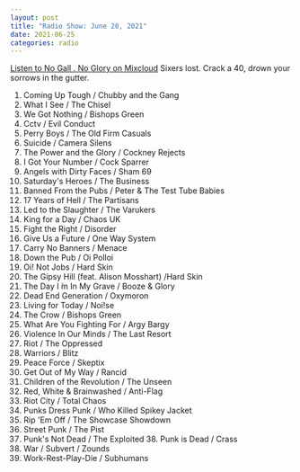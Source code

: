 ```yaml
---
layout: post
title: "Radio Show: June 20, 2021"
date: 2021-06-25
categories: radio
---
```


[Listen to No Gall . No Glory on Mixcloud](https://www.mixcloud.com/jimshreds/june-20-2021-no-gall-no-glory-wkdu-917fm-philadelphia/) Sixers lost. Crack a 40, drown your sorrows in the gutter.

1. Coming Up Tough / Chubby and the Gang
2. What I See / The Chisel
3. We Got Nothing / Bishops Green
4. Cctv / Evil Conduct
5. Perry Boys / The Old Firm Casuals
6. Suicide / Camera Silens
7. The Power and the Glory / Cockney Rejects
8. I Got Your Number / Cock Sparrer
9. Angels with Dirty Faces / Sham 69
10. Saturday's Heroes / The Business
11. Banned From the Pubs / Peter & The Test Tube Babies
12. 17 Years of Hell / The Partisans
13. Led to the Slaughter / The Varukers
14. King for a Day / Chaos UK
15. Fight the Right / Disorder
16. Give Us a Future / One Way System
17. Carry No Banners / Menace
18. Down the Pub / Oi Polloi
19. Oi! Not Jobs / Hard Skin
20. The Gipsy Hill (feat. Alison Mosshart) /Hard Skin
21. The Day I ́m In My Grave / Booze & Glory
22. Dead End Generation / Oxymoron
23. Living for Today / Noi!se
24. The Crow / Bishops Green
25. What Are You Fighting For / Argy Bargy
26. Violence In Our Minds / The Last Resort
27. Riot / The Oppressed
28. Warriors / Blitz
29. Peace Force / Skeptix
30. Get Out of My Way / Rancid
31. Children of the Revolution / The Unseen
32. Red, White & Brainwashed / Anti-Flag
33. Riot City / Total Chaos
34. Punks Dress Punk / Who Killed Spikey Jacket
35. Rip 'Em Off / The Showcase Showdown
36. Street Punk / The Pist
37. Punk's Not Dead / The Exploited 38. Punk is Dead / Crass
38. War / Subvert / Zounds
39. Work-Rest-Play-Die / Subhumans
